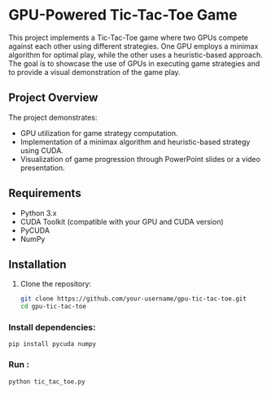 # GPU-Powered Tic-Tac-Toe Game

This project implements a Tic-Tac-Toe game where two GPUs compete against each other using different strategies. One GPU employs a minimax algorithm for optimal play, while the other uses a heuristic-based approach. The goal is to showcase the use of GPUs in executing game strategies and to provide a visual demonstration of the game play.

## Project Overview

The project demonstrates:
- GPU utilization for game strategy computation.
- Implementation of a minimax algorithm and heuristic-based strategy using CUDA.
- Visualization of game progression through PowerPoint slides or a video presentation.

## Requirements

- Python 3.x
- CUDA Toolkit (compatible with your GPU and CUDA version)
- PyCUDA
- NumPy

## Installation

1. Clone the repository:

   ```bash
   git clone https://github.com/your-username/gpu-tic-tac-toe.git
   cd gpu-tic-tac-toe

### Install dependencies:

```pip install pycuda numpy```

### Run :

```python tic_tac_toe.py```

